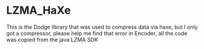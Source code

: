 # LZMA_HaXe
This is the Dodge library that was used to compress data via haxe, but I only got a compressor, please help me find that error in Encoder, all the code was copied from the java LZMA SDK
